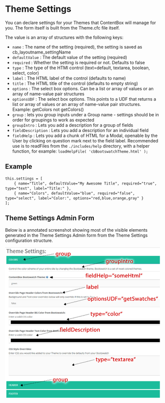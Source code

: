 # Theme Settings

You can declare settings for your Themes that ContentBox will manage for you. The form itself is built from the Theme.cfc file itself.

The value is an array of structures with the following keys:

* `name` : The name of the setting \(required\), the setting is saved as cb\_layoutname\_settingName
* `defaultValue` : The default value of the setting \(required\)
* `required` : Whether the setting is required or not. Defaults to false
* `type` : The type of the HTMl control \(text=default, textarea, boolean, select, color\)
* `label` : The HTML label of the control \(defaults to name\)
* `title` : The HTML title of the control \(defaults to empty string\)
* `options` : The select box options. Can be a list or array of values or an array of name-value pair structures
* `optionsUDF` : The select box options. This points to a UDF that returns a list or array of values or an array of name-value pair structures. Example: getColors not getColors\(\)
* `group` : lets you group inputs under a Group name - settings should be in order for groupings to work as expected
* `groupIntro` : Lets you add a description for a group of fields
* `fieldDescription` : Lets you add a description for an individual field
* `fieldHelp` : Lets you add a chunk of HTML for a Modal, openable by the User by clicking on question mark next to the field label. Recommended use is to readFiles from the `./includes/help` directory, with a helper function, for example: `loadHelpFile( 'cbBootswatchTheme.html' );`

## Example

```text
this.settings = [
    { name="Title", defaultValue="My Awesome Title", required="true", type="text", label="Title:" },
    { name="Colors", defaultValue="blue", required="false", type="select", label="Color:", options="red,blue,orange,gray" }
];
```

## Theme Settings Admin Form

Below is a annotated screenshot showing most of the visible elements generated in the Theme Settings Admin form from the Theme Settings configuration structure.

![](../../../../.gitbook/assets/contentbox-themeDiagram.jpg)

